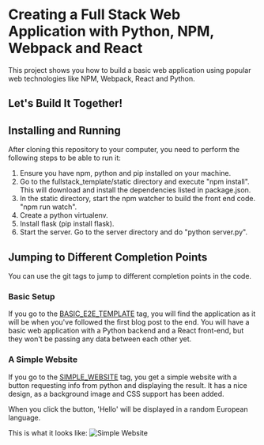 # Creating a Full Stack Web Application with Python, NPM, Webpack and React

This project shows you how to build a basic web application using popular web technologies
like NPM, Webpack, React and Python.


## Let's Build It Together!


## Installing and Running
After cloning this repository to your computer, you need to perform the following steps to be able to run it:
1) Ensure you have npm, python and pip installed on your machine.
2) Go to the fullstack_template/static directory and execute "npm install".
This will download and install the dependencies listed in package.json.
3) In the static directory, start the npm watcher to build the front end code. "npm run watch".
4) Create a python virtualenv.
4) Install flask (pip install flask).
5) Start the server. Go to the server directory and do "python server.py".


## Jumping to Different Completion Points

You can use the git tags to jump to different completion points in the code.

### Basic Setup
If you go to the [BASIC_E2E_TEMPLATE](https://github.com/angineering/FullStackTemplate/tree/BASIC_E2E_TEMPLATE)
tag, you will find the application as it will be when you've followed the first blog post to the end.
You will have a basic web application with a Python backend and a React front-end, but they won't be passing
any data between each other yet.

### A Simple Website
If you go to the [SIMPLE_WEBSITE](https://github.com/angineering/FullStackTemplate/tree/SIMPLE_WEBSITE) tag,
you get a simple website with a button requesting info from python and displaying the result.
It has a nice design, as a background image and CSS support has been added.

When you click the button, 'Hello' will be displayed in a random European language.

This is what it looks like:
![Simple Website](simple_website.png?raw=true "A Simmple Website")
